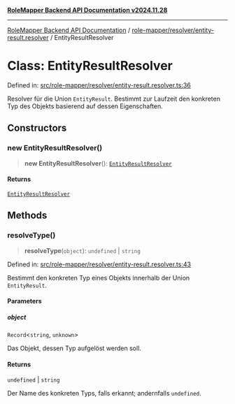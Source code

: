 [**RoleMapper Backend API Documentation v2024.11.28**](../../../../README.md)

***

[RoleMapper Backend API Documentation](../../../../modules.md) / [role-mapper/resolver/entity-result.resolver](../README.md) / EntityResultResolver

# Class: EntityResultResolver

Defined in: [src/role-mapper/resolver/entity-result.resolver.ts:36](https://github.com/FlowCraft-AG/RoleMapper/blob/cdd9e5010cc7adeee46f58ea0abd91d186332c1d/backend/src/role-mapper/resolver/entity-result.resolver.ts#L36)

Resolver für die Union `EntityResult`.
Bestimmt zur Laufzeit den konkreten Typ des Objekts basierend auf dessen Eigenschaften.

## Constructors

### new EntityResultResolver()

> **new EntityResultResolver**(): [`EntityResultResolver`](EntityResultResolver.md)

#### Returns

[`EntityResultResolver`](EntityResultResolver.md)

## Methods

### resolveType()

> **resolveType**(`object`): `undefined` \| `string`

Defined in: [src/role-mapper/resolver/entity-result.resolver.ts:43](https://github.com/FlowCraft-AG/RoleMapper/blob/cdd9e5010cc7adeee46f58ea0abd91d186332c1d/backend/src/role-mapper/resolver/entity-result.resolver.ts#L43)

Bestimmt den konkreten Typ eines Objekts innerhalb der Union `EntityResult`.

#### Parameters

##### object

`Record`\<`string`, `unknown`\>

Das Objekt, dessen Typ aufgelöst werden soll.

#### Returns

`undefined` \| `string`

Der Name des konkreten Typs, falls erkannt; andernfalls `undefined`.
